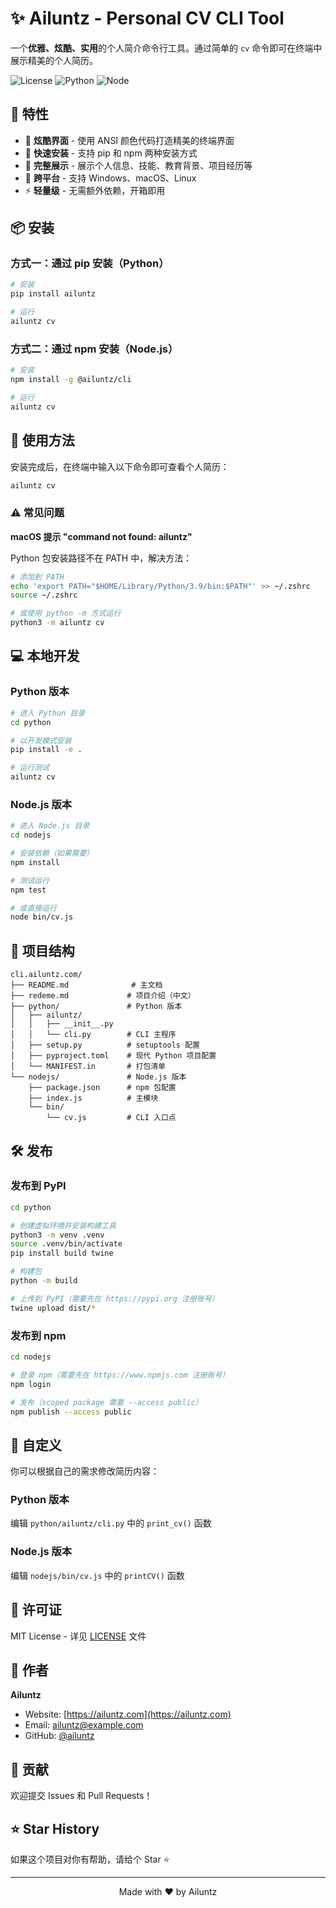 # ✨ Ailuntz - Personal CV CLI Tool

一个**优雅、炫酷、实用**的个人简介命令行工具。通过简单的 `cv` 命令即可在终端中展示精美的个人简历。

![License](https://img.shields.io/badge/license-MIT-blue.svg)
![Python](https://img.shields.io/badge/python-3.7+-green.svg)
![Node](https://img.shields.io/badge/node-12.0+-green.svg)

## 🎯 特性

- 🎨 **炫酷界面** - 使用 ANSI 颜色代码打造精美的终端界面
- 🚀 **快速安装** - 支持 pip 和 npm 两种安装方式
- 💼 **完整展示** - 展示个人信息、技能、教育背景、项目经历等
- 🌈 **跨平台** - 支持 Windows、macOS、Linux
- ⚡ **轻量级** - 无需额外依赖，开箱即用

## 📦 安装

### 方式一：通过 pip 安装（Python）

```bash
# 安装
pip install ailuntz

# 运行
ailuntz cv
```

### 方式二：通过 npm 安装（Node.js）

```bash
# 安装
npm install -g @ailuntz/cli

# 运行
ailuntz cv
```

## 🚀 使用方法

安装完成后，在终端中输入以下命令即可查看个人简历：

```bash
ailuntz cv
```

### ⚠️ 常见问题

**macOS 提示 "command not found: ailuntz"**

Python 包安装路径不在 PATH 中，解决方法：

```bash
# 添加到 PATH
echo 'export PATH="$HOME/Library/Python/3.9/bin:$PATH"' >> ~/.zshrc
source ~/.zshrc

# 或使用 python -m 方式运行
python3 -m ailuntz cv
```

## 💻 本地开发

### Python 版本

```bash
# 进入 Python 目录
cd python

# 以开发模式安装
pip install -e .

# 运行测试
ailuntz cv
```

### Node.js 版本

```bash
# 进入 Node.js 目录
cd nodejs

# 安装依赖（如果需要）
npm install

# 测试运行
npm test

# 或直接运行
node bin/cv.js
```

## 📁 项目结构

```
cli.ailuntz.com/
├── README.md              # 主文档
├── redeme.md             # 项目介绍（中文）
├── python/               # Python 版本
│   ├── ailuntz/
│   │   ├── __init__.py
│   │   └── cli.py        # CLI 主程序
│   ├── setup.py          # setuptools 配置
│   ├── pyproject.toml    # 现代 Python 项目配置
│   └── MANIFEST.in       # 打包清单
└── nodejs/               # Node.js 版本
    ├── package.json      # npm 包配置
    ├── index.js          # 主模块
    └── bin/
        └── cv.js         # CLI 入口点
```

## 🛠️ 发布

### 发布到 PyPI

```bash
cd python

# 创建虚拟环境并安装构建工具
python3 -m venv .venv
source .venv/bin/activate
pip install build twine

# 构建包
python -m build

# 上传到 PyPI（需要先在 https://pypi.org 注册账号）
twine upload dist/*
```

### 发布到 npm

```bash
cd nodejs

# 登录 npm（需要先在 https://www.npmjs.com 注册账号）
npm login

# 发布（scoped package 需要 --access public）
npm publish --access public
```

## 🎨 自定义

你可以根据自己的需求修改简历内容：

### Python 版本
编辑 `python/ailuntz/cli.py` 中的 `print_cv()` 函数

### Node.js 版本
编辑 `nodejs/bin/cv.js` 中的 `printCV()` 函数

## 📝 许可证

MIT License - 详见 [LICENSE](LICENSE) 文件

## 👤 作者

**Ailuntz**

- Website: [https://ailuntz.com](https://ailuntz.com)
- Email: ailuntz@example.com
- GitHub: [@ailuntz](https://github.com/ailuntz)

## 🤝 贡献

欢迎提交 Issues 和 Pull Requests！

## ⭐ Star History

如果这个项目对你有帮助，请给个 Star ⭐️

---

<p align="center">Made with ❤️ by Ailuntz</p>
